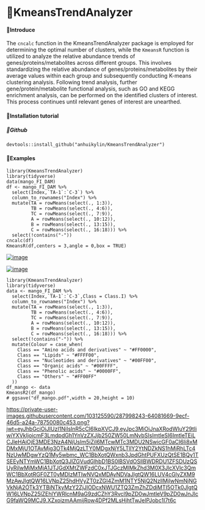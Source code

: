 # 🍠KmeansTrendAnalyzer

#### 🦪Introduce
The `cncalc` function in the KmeansTrendAnalyzer package is employed for determining the optimal number of clusters, while the `KmeansR` function is utilized to analyze the relative abundance trends of genes/proteins/metabolites across different groups. This involves standardizing the relative abundance of genes/proteins/metabolites by their average values within each group and subsequently conducting K-means clustering analysis. Following trend analysis, further gene/protein/metabolite functional analysis, such as GO and KEGG enrichment analysis, can be performed on the identified clusters of interest. This process continues until relevant genes of interest are unearthed.

#### 🍣Installation tutorial

##### 🍜Github
```
devtools::install_github("anhuikylin/KmeansTrendAnalyzer")
```

#### 🦐Examples


```
library(KmeansTrendAnalyzer)
library(tidyverse)
data(mango_FI_DAM)
df <- mango_FI_DAM %>%
  select(Index,`TA-1`:`C-3`) %>%
  column_to_rownames("Index") %>%
  mutate(TA = rowMeans(select(., 1:3)),
         TB = rowMeans(select(., 4:6)),
         TC = rowMeans(select(., 7:9)),
         A = rowMeans(select(., 10:12)),
         B = rowMeans(select(., 13:15)),
         C = rowMeans(select(., 16:18))) %>%
  select(!contains("-"))
cncalc(df)
KmeansR(df,centers = 3,angle = 0,box = TRUE)
```
[![image](https://github.com/anhuikylin/KmeansTrendAnalyzer/assets/103125590/b46bea95-f240-4677-9490-558d1d2558fa)](https://private-user-images.githubusercontent.com/103125590/287997863-096a1d80-d19a-46a3-ba2b-2ce1a6602efe.png?jwt=eyJhbGciOiJIUzI1NiIsInR5cCI6IkpXVCJ9.eyJpc3MiOiJnaXRodWIuY29tIiwiYXVkIjoicmF3LmdpdGh1YnVzZXJjb250ZW50LmNvbSIsImtleSI6ImtleTEiLCJleHAiOjE3MDE3NzA4NjUsIm5iZiI6MTcwMTc3MDU2NSwicGF0aCI6Ii8xMDMxMjU1OTAvMjg3OTk3ODYzLTA5NmExZDgwLWQxOWEtNDZhMy1iYTJiLTJjZTFhNjYwMmVmZS5wbmc_WC1BbXotQWxnb3JpdGhtPUFXUzQtSE1BQy1TSEEyNTYmWC1BbXotQ3JlZGVudGlhbD1BS0lBSVdOSllBWDRDU1ZFSDUzQSUyRjIwMjMxMjA1JTJGdXMtZWFzdC0xJTJGczMlMkZhd3M0X3JlcXVlc3QmWC1BbXotRGF0ZT0yMDIzMTIwNVQxMDAyNDVaJlgtQW16LUV4cGlyZXM9MzAwJlgtQW16LVNpZ25hdHVyZT0yNjNkOGZhZDI2NWI1MGMwMzdmMWZmOTk1MTZjODA4ODFmNGMyZGUzZmM3NWRlYTMzNGIzYjU3MzY5OTU0ZDdkJlgtQW16LVNpZ25lZEhlYWRlcnM9aG9zdCZhY3Rvcl9pZD0wJmtleV9pZD0wJnJlcG9faWQ9MCJ9.Ey1izrH7xFvEGdclgpuUAVRpk_YtJ0HU5H50rVNLLf0)

[![image](https://github.com/anhuikylin/KmeansTrendAnalyzer/assets/103125590/67059930-87cd-4384-a5d5-9b7f919e9091)](https://private-user-images.githubusercontent.com/103125590/287997964-ba276975-f35a-4054-b9a3-eb80dd7c994d.png?jwt=eyJhbGciOiJIUzI1NiIsInR5cCI6IkpXVCJ9.eyJpc3MiOiJnaXRodWIuY29tIiwiYXVkIjoicmF3LmdpdGh1YnVzZXJjb250ZW50LmNvbSIsImtleSI6ImtleTEiLCJleHAiOjE3MDE3NzA4NjUsIm5iZiI6MTcwMTc3MDU2NSwicGF0aCI6Ii8xMDMxMjU1OTAvMjg3OTk3OTY0LWJhMjc2OTc1LWYzNWEtNDA1NC1iOWEzLWViODBkZDdjOTk0ZC5wbmc_WC1BbXotQWxnb3JpdGhtPUFXUzQtSE1BQy1TSEEyNTYmWC1BbXotQ3JlZGVudGlhbD1BS0lBSVdOSllBWDRDU1ZFSDUzQSUyRjIwMjMxMjA1JTJGdXMtZWFzdC0xJTJGczMlMkZhd3M0X3JlcXVlc3QmWC1BbXotRGF0ZT0yMDIzMTIwNVQxMDAyNDVaJlgtQW16LUV4cGlyZXM9MzAwJlgtQW16LVNpZ25hdHVyZT02OTBlMGE0N2E3NzBkZTc3MmFiMmUwZDI5NjljYzU4YTc3YjAxNWEwZmJmYjdmYzM3ODNlY2E0NGExNmQ1MmVkJlgtQW16LVNpZ25lZEhlYWRlcnM9aG9zdCZhY3Rvcl9pZD0wJmtleV9pZD0wJnJlcG9faWQ9MCJ9.jbeU1IJ72vgiYrZXSDx101AyVH2ZXBGXGlWnpvFDttc)


```
library(KmeansTrendAnalyzer)
library(tidyverse)
data <- mango_FI_DAM %>%
  select(Index,`TA-1`:`C-3`,Class = Class.I) %>%
  column_to_rownames("Index") %>%
  mutate(TA = rowMeans(select(., 1:3)),
         TB = rowMeans(select(., 4:6)),
         TC = rowMeans(select(., 7:9)),
         A = rowMeans(select(., 10:12)),
         B = rowMeans(select(., 13:15)),
         C = rowMeans(select(., 16:18))) %>%
  select(!contains("-")) %>% 
  mutate(Colour = case_when(
    Class == "Amino acids and derivatives" ~ "#FF0000",
    Class == "Lipids" ~ "#FFFF00",
    Class == "Nucleotides and derivatives" ~ "#00FF00",
    Class == "Organic acids" ~ "#00FFFF",
    Class == "Phenolic acids" ~ "#0000FF",
    Class == "Others" ~ "#FF00FF"
  ))
df_mango <- data
KmeansR2(df_mango)
# ggsave("df_mango.pdf",width = 20,height = 10)

```
https://private-user-images.githubusercontent.com/103125590/287998243-64081669-9ecf-46d5-a24a-78750080c453.png?jwt=eyJhbGciOiJIUzI1NiIsInR5cCI6IkpXVCJ9.eyJpc3MiOiJnaXRodWIuY29tIiwiYXVkIjoicmF3LmdpdGh1YnVzZXJjb250ZW50LmNvbSIsImtleSI6ImtleTEiLCJleHAiOjE3MDE3NzA4NjUsIm5iZiI6MTcwMTc3MDU2NSwicGF0aCI6Ii8xMDMxMjU1OTAvMjg3OTk4MjQzLTY0MDgxNjY5LTllY2YtNDZkNS1hMjRhLTc4NzUwMDgwYzQ1My5wbmc_WC1BbXotQWxnb3JpdGhtPUFXUzQtSE1BQy1TSEEyNTYmWC1BbXotQ3JlZGVudGlhbD1BS0lBSVdOSllBWDRDU1ZFSDUzQSUyRjIwMjMxMjA1JTJGdXMtZWFzdC0xJTJGczMlMkZhd3M0X3JlcXVlc3QmWC1BbXotRGF0ZT0yMDIzMTIwNVQxMDAyNDVaJlgtQW16LUV4cGlyZXM9MzAwJlgtQW16LVNpZ25hdHVyZT0zZGI4ZmM1NTY5NjQ2NzllMjIwNmNjNGVkNjA2OTk3YTBiNTkyMzY2ZjJlODcxNWU1ZTQ3ZmZhZDdiMTI5OTk0JlgtQW16LVNpZ25lZEhlYWRlcnM9aG9zdCZhY3Rvcl9pZD0wJmtleV9pZD0wJnJlcG9faWQ9MCJ9.XZxoizmAAmijRow4DPf2MLsHjhtTwJelPJobc1I7t6c
